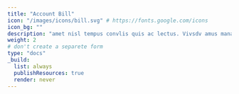 ```yaml
---
title: "Account Bill"
icon: "/images/icons/bill.svg" # https://fonts.google.com/icons
icon_bg: ""
description: "amet nisl tempus convlis quis ac lectus. Vivsdv amus mana justo, lacinia eget"
weight: 2
# don't create a separete form
type: "docs"
_build:
  list: always
  publishResources: true
  render: never
---
```

